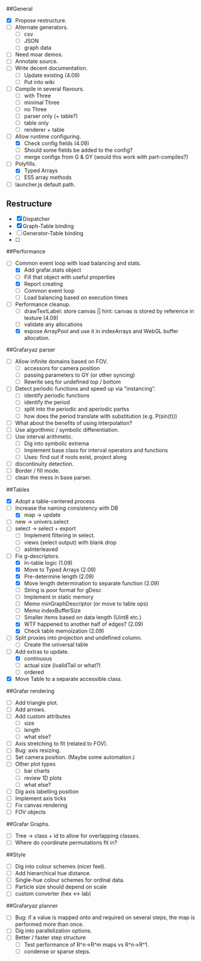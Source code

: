 ##General
  * [x] Propose restructure.
  * [ ] Alternate generators.
    * [ ] csv
	* [ ] JSON
	* [ ] graph data
  * [ ] Need moar demos.
  * [ ] Annotate source.
  * [ ] Write decent documentation.
    * [ ] Update existing (4.09)
	* [ ] Put into wiki
  * [ ] Compile in several flavours.
    * [ ] with Three
	* [ ] minimal Three
	* [ ] no Three
	* [ ] parser only (+ table?)
	* [ ] table only
	* [ ] renderer + table
  * [ ] Allow runtime configuring.
    * [x] Check config fields (4.09)
	* [ ] Should some fields be added to the config?
	* [ ] merge configs from G & GY (would this work with part-compiles?)
  * [ ] Polyfills.
    * [x] Typed Arrays
	* [ ] ES5 array methods
  * [ ] launcher.js default path.
  
## Restructure
  * [x] Dispatcher
  * [x] Graph-Table binding
  * [ ] Generator-Table binding
  * [ ] 
  
##Performance
  * [ ] Common event loop with load balancing and stats.
    * [x] Add grafar.stats object
	* [ ] Fill that object with useful properties
	* [x] Report creating
	* [ ] Common event loop
	* [ ] Load balancing based on execution times
  * [ ] Performance cleanup.
    * [ ] drawTextLabel: store canvas || hint: canvas is stored by reference in texture (4.09)
	* [ ] validate any allocations
	* [x] expose ArrayPool and use it in indexArrays and WebGL buffer allocation.
  
##Grafaryaz parser
  * [ ] Allow infinite domains based on FOV.
    * [ ] accessors for camera position
	* [ ] passing parameters to GY (or other syncing)
	* [ ] Rewrite seq for undefined top / bottom
  * [ ] Detect periodic functions and speed up via "instancing".
    * [ ] identify periodic functions
	* [ ] identify the period
	* [ ] split into the periodic and aperiodic partss
	* [ ] how does the period translate with substitution (e.g. P(sin(t)))
  * [ ] What about the benefits of using interpolation?
  * [ ] Use algorithmic / symbolic differentiation.
  * [ ] Use interval arithmetic.
    * [ ] Dig into symbolic extrema
	* [ ] Implement base class for interval operators and functions
	* [ ] Uses: find out if roots exist, project along
  * [ ] discontinuity detection.
  * [ ] Border / fill mode.
  * [ ] clean the mess in base parser.

##Tables
  * [x] Adopt a table-centered process
  * [ ] Increase the naming consistency with DB
    * [x] map -> update
  * [ ] new -> univers.select
  * [ ] select -> select + export
    * [ ] Implement filtering in select.
    * [ ] views (select output) with blank drop
	* [ ] asInterleaved
  * [ ] Fix g-descriptors.
    * [x] In-table logic (1.09)
	* [x] Move to Typed Arrays (2.09)
	* [x] Pre-determine length (2.09)
	* [x] Move length determination to separate function (2.09)
	* [ ] String is poor format for gDesc
	* [ ] Implement in static memory
	* [ ] Memo minGraphDescriptor (or move to table ops)
	* [ ] Memo indexBufferSize
	* [ ] Smaller items based on data length (Uint8 etc.)
	* [x] WTF happened to another half of edges? (2.09)
	* [x] Check table memoization (2.09)
  * [ ] Split proxies into projection and undefined column.
    * [ ] Create the universal table
  * [ ] Add extras to update.
    * [x] continuous
	* [ ] actual size (ivalidTail or what?)
	* [ ] ordered
  * [x] Move Table to a separate accessible class.

##Grafar rendering
  * [ ] Add triangle plot.
  * [ ] Add arrows.
  * [ ] Add custom attributes
	* [ ] size
	* [ ] length
	* [ ] what else?
  * [ ] Axis stretching to fit (related to FOV).
  * [ ] Bug: axis resizing.
  * [ ] Set camera position. (Maybe some automation.)
  * [ ] Other plot types
    * [ ] bar charts
	* [ ] review 1D plots
	* [ ] what else?
  * [ ] Dig axis labelling position
  * [ ] Implement axis ticks
  * [ ] Fix canvas rendering
  * [ ] FOV objects
  
##Grafar Graphs.
  * [ ] Tree -> class + id to allow for overlapping classes.
  * [ ] Where do coordinate permutations fit in?

##Style
  * [ ] Dig into colour schemes (nicer feel).
  * [ ] Add hierarchical hue distance.
  * [ ] Single-hue colour schemes for ordinal data.
  * [ ] Particle size should depend on scale
  * [ ] custom converter (hex <-> lab)
  
##Grafaryaz planner
  * [ ] Bug: if a value is mapped onto and required on several steps, the map is performed more than once.
  * [ ] Dig into parallelization options.
  * [ ] Better / faster step structure
    * [ ] Test performance of R^n->R^m maps vs R^n->R^1.
    * [ ] condense or sparse steps.
